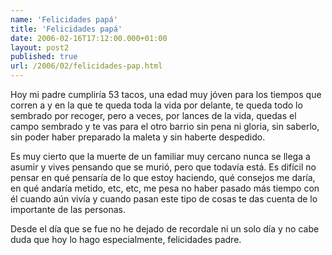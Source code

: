```yaml
---
name: 'Felicidades papá'
title: 'Felicidades papá'
date: 2006-02-16T17:12:00.000+01:00
layout: post2
published: true
url: /2006/02/felicidades-pap.html
---
```


Hoy mi padre cumpliría 53 tacos, una edad muy jóven para los tiempos que corren a y en la que te queda toda la vida por delante, te queda todo lo sembrado por recoger, pero a veces, por lances de la vida, quedas el campo sembrado y te vas para el otro barrio sin pena ni gloria, sin saberlo, sin poder haber preparado la maleta y sin haberte despedido.  
  
Es muy cierto que la muerte de un familiar muy cercano nunca se llega a asumir y vives pensando que se murió, pero que todavía está. Es difícil no pensar en qué pensaría de lo que estoy haciendo, qué consejos me daría, en qué andaría metido, etc, etc, me pesa no haber pasado más tiempo con él cuando aún vivía y cuando pasan este tipo de cosas te das cuenta de lo importante de las personas.  
  
Desde el día que se fue no he dejado de recordale ni un solo día y no cabe duda que hoy lo hago especialmente, felicidades padre.